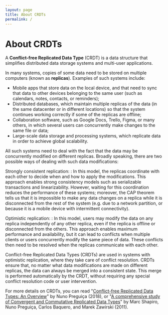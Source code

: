 ```yaml
---
layout: page
title: About CRDTs
permalink: /
---
```


# About CRDTs

A **Conflict-free Replicated Data Type** (CRDT) is a data structure that
simplifies distributed data storage systems and multi-user applications.

In many systems, copies of some data need to be stored on multiple computers
(known as **replicas**). Examples of such systems include:

* Mobile apps that store data on the local device, and that need to sync that
  data to other devices belonging to the same user (such as calendars, notes,
  contacts, or reminders);
* Distributed databases, which maintain multiple replicas of the data (in the
  same datacenter or in different locations) so that the system continues
  working correctly if some of the replicas are offline;
* Collaboration software, such as Google Docs, Trello, Figma, or many others, in
  which several users can concurrently make changes to the same file or data;
* Large-scale data storage and processing systems, which replicate data in order
  to achieve global scalability.

All such systems need to deal with the fact that the data may be concurrently
modified on different replicas. Broadly speaking, there are two possible ways of
dealing with such data modifications:

Strongly consistent replication:
: In this model, the replicas coordinate with each other to decide when and how
  to apply the modifications. This approach enables strong consistency models
  such as serializable transactions and linearizability. However, waiting for
  this coordination reduces the performance of these systems; moreover, the CAP
  theorem tells us that it is impossible to make any data changes on a replica
  while it is disconnected from the rest of the system (e.g. due to a network
  partition, or because it is a mobile device with intermittent connectivity).

Optimistic replication:
: In this model, users may modify the data on any replica independently of any
  other replica, even if the replica is offline or disconnected from the others.
  This approach enables maximum performance and availability, but it can lead to
  conflicts when multiple clients or users concurrently modify the same piece of
  data. These conflicts then need to be resolved when the replicas communicate
  with each other.

Conflict-free Replicated Data Types (CRDTs) are used in systems with optimistic
replication, where they take care of conflict resolution. CRDTs ensure that, no
matter what data modifications are made on different replicas, the data can
always be merged into a consistent state. This merge is performed automatically
by the CRDT, without requiring any special conflict resolution code or user
intervention.

For more details on CRDTs, you can read
"[Conflict-free Replicated Data Types: An Overview](https://arxiv.org/pdf/1806.10254.pdf)"
by Nuno Preguiça (2018), or
"[A comprehensive study of Convergent and Commutative Replicated Data Types](https://hal.inria.fr/inria-00555588/document)"
by Marc Shapiro, Nuno Preguiça, Carlos Baquero, and Marek Zawirski (2011).
